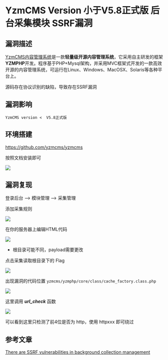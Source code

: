 # YzmCMS Version 小于V5.8正式版 后台采集模块 SSRF漏洞

## 漏洞描述

[YzmCMS内容管理系统](https://www.yzmcms.com/)是一款**轻量级开源内容管理系统**，它采用自主研发的框架**YZMPHP**开发。程序基于PHP+Mysql架构，并采用MVC框架式开发的一款高效开源的内容管理系统，可运行在Linux、Windows、MacOSX、Solaris等各种平台上。

源码存在协议识别的缺陷，导致存在SSRF漏洞

## 漏洞影响

```
YzmCMS version <  V5.8正式版
```

## 环境搭建

https://github.com/yzmcms/yzmcms

按照文档安装即可

![](./images/202202170906852.png)

## 漏洞复现

登录后台 --> 模块管理 --> 采集管理

添加采集规则

![](./images/202202170906839.png)

在你的服务器上编辑HTML代码

![](./images/202202170906899.png)

- 根目录可能不同，payload需要更改

点击采集读取根目录下的 Flag



![](./images/202202170906740.png)

出现漏洞的代码位置 `yzmcms/yzmphp/core/class/cache_factory.class.php`

![](./images/202202170906476.png)

这里调用 ***url_check*** 函数

![](./images/202202170906456.png)

可以看到这里只检测了前4位是否为 http，使用 httpxxx 即可绕过

## 参考文章

[There are SSRF vulnerabilities in background collection management](https://github.com/yzmcms/yzmcms/issues/53)